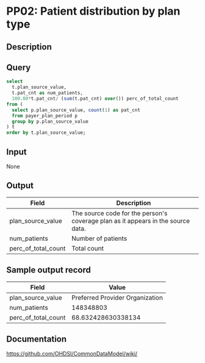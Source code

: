 # PP02: Patient distribution by plan type

## Description
## Query
```sql
select
  t.plan_source_value,
  t.pat_cnt as num_patients,
  100.00*t.pat_cnt/ (sum(t.pat_cnt) over()) perc_of_total_count
from (
  select p.plan_source_value, count(1) as pat_cnt
  from payer_plan_period p
  group by p.plan_source_value
) t
order by t.plan_source_value;
```

## Input

None

## Output

|  Field |  Description |
| --- | --- |
| plan_source_value | The source code for the person's coverage plan as it appears in the source data. |
| num_patients | Number of patients |
| perc_of_total_count | Total count |

## Sample output record

|  Field |  Value |
| --- | --- |
| plan_source_value | Preferred Provider Organization |
| num_patients | 148348803 |
| perc_of_total_count | 68.632428630338134 |


## Documentation
https://github.com/OHDSI/CommonDataModel/wiki/
